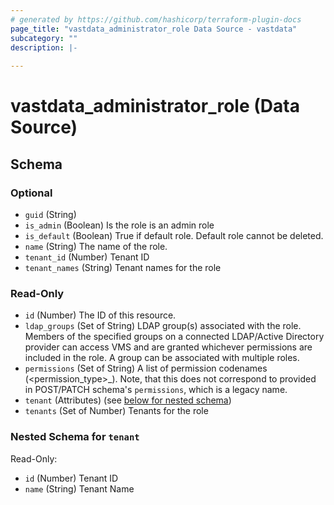```yaml
---
# generated by https://github.com/hashicorp/terraform-plugin-docs
page_title: "vastdata_administrator_role Data Source - vastdata"
subcategory: ""
description: |-
  
---
```


# vastdata_administrator_role (Data Source)





<!-- schema generated by tfplugindocs -->
## Schema

### Optional

- `guid` (String)
- `is_admin` (Boolean) Is the role is an admin role
- `is_default` (Boolean) True if default role. Default role cannot be deleted.
- `name` (String) The name of the role.
- `tenant_id` (Number) Tenant ID
- `tenant_names` (String) Tenant names for the role

### Read-Only

- `id` (Number) The ID of this resource.
- `ldap_groups` (Set of String) LDAP group(s) associated with the role. Members of the specified groups on a connected LDAP/Active Directory provider can access VMS and are granted whichever permissions are included in the role. A group can be associated with multiple roles.
- `permissions` (Set of String) A list of permission codenames (<permission_type>_<realm>).
Note, that this does not correspond to provided in POST/PATCH schema's `permissions`, which is a legacy name.
- `tenant` (Attributes) (see [below for nested schema](#nestedatt--tenant))
- `tenants` (Set of Number) Tenants for the role

<a id="nestedatt--tenant"></a>
### Nested Schema for `tenant`

Read-Only:

- `id` (Number) Tenant ID
- `name` (String) Tenant Name
